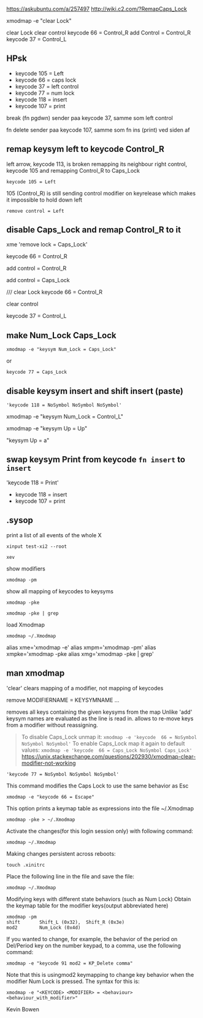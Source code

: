 
https://askubuntu.com/a/257497
http://wiki.c2.com/?RemapCaps_Lock


xmodmap -e "clear Lock"

clear Lock
clear control
keycode 66 = Control_R
add Control = Control_R
keycode 37 = Control_L

## HPsk

- keycode 105 = Left
- keycode 66 = caps lock
- keycode 37 = left control
- keycode 77 = num lock
- keycode 118 = insert
- keycode 107 = print

break (fn pgdwn) sender paa keycode 37, samme som left control

fn delete sender paa keycode 107, samme som fn ins (print) ved siden af

## remap keysym left to keycode Control_R

left arrow, keycode 113, is broken
remapping its neighbour right control, keycode 105
and remapping Control_R to Caps_Lock

`keycode 105 = Left`

105 (Control_R) is still sending control modifier on keyrelease which makes it impossible to hold down left

`remove control = Left`

## disable Caps_Lock and remap Control_R to it

xme 'remove lock = Caps_Lock'

keycode 66 = Control_R

add control = Control_R

add control = Caps_Lock


///
clear Lock
keycode 66 = Control_R


clear control


keycode 37 = Control_L

## make Num_Lock Caps_Lock

`xmodmap -e "keysym Num_Lock = Caps_Lock"`

or

`keycode 77 = Caps_Lock`

## disable keysym insert and shift insert (paste)

`'keycode 118 = NoSymbol NoSymbol NoSymbol'`

xmodmap -e "keysym Num_Lock = Control_L"

xmodmap -e "keysym Up = Up"

"keysym Up = a"

## swap keysym Print from keycode `fn insert` to `insert`

'keycode 118 = Print'

- keycode 118 = insert
- keycode 107 = print

## .sysop

print a list of all events of the whole X

`xinput test-xi2 --root`

`xev`

show modifiers

`xmodmap -pm`

show all mapping of keycodes to keysyms

`xmodmap -pke`

`xmodmap -pke | grep`

load Xmodmap

`xmodmap ~/.Xmodmap`

  alias xme='xmodmap -e'
  alias xmpm='xmodmap -pm'
  alias xmpke='xmodmap -pke
  alias xmg='xmodmap -pke | grep'

## man xmodmap
'clear' clears mapping of a modifier, not mapping of keycodes

remove MODIFIERNAME = KEYSYMNAME ...

removes all keys containing the given keysyms from the map
Unlike 'add' keysym names are evaluated as the line is read in.
allows to re-move keys from a modifier without reassigning.

>To disable Caps_Lock unmap it:
`xmodmap -e 'keycode  66 = NoSymbol NoSymbol NoSymbol'`
To enable Caps_Lock map it again to default values:
`xmodmap -e 'keycode  66 = Caps_Lock NoSymbol Caps_Lock'`
https://unix.stackexchange.com/questions/202930/xmodmap-clear-modifier-not-working

`'keycode 77 = NoSymbol NoSymbol NoSymbol'`

This command modifies the Caps Lock to use the same behavior as Esc

	xmodmap -e "keycode 66 = Escape"

This option prints a keymap table as expressions into the file ~/.Xmodmap

	xmodmap -pke > ~/.Xmodmap

Activate the changes(for this login session only) with following command:

    xmodmap ~/.Xmodmap

Making changes persistent across reboots:

	touch .xinitrc

Place the following line in the file and save the file:

	xmodmap ~/.Xmodmap

Modifying keys with different state behaviors
(such as Num Lock)
Obtain the keymap table for the modifier keys(output abbreviated here)

	xmodmap -pm
	shift       Shift_L (0x32),  Shift_R (0x3e)
	mod2        Num_Lock (0x4d)

If you wanted to change, for example, the behavior of the period on Del/Period key on the number keypad, to a comma, use the following command:

    xmodmap -e "keycode 91 mod2 = KP_Delete comma"

Note that this is usingmod2 keymapping to change key behavior when the modifier Num Lock is pressed. The syntax for this is:

    xmodmap -e "<KEYCODE> <MODIFIER> = <behaviour> <behaviour_with_modifier>"

Kevin Bowen
